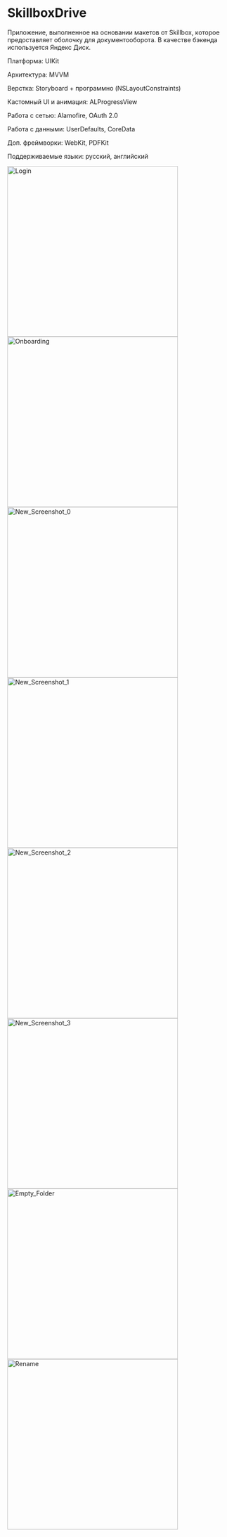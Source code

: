 # SkillboxDrive

Приложение, выполненное на основании макетов от Skillbox, которое предоставляет оболочку для документооборота. В качестве бэкенда используется Яндекс Диск.

Платформа: UIKit

Архитектура: MVVM

Верстка: Storyboard + программно (NSLayoutConstraints)

Кастомный UI и анимация: ALProgressView

Работа с сетью: Alamofire, OAuth 2.0

Работа с данными: UserDefaults, CoreData

Доп. фреймворки: WebKit, PDFKit

Поддерживаемые языки: русский, английский

<img width="388" alt="Login" src="https://github.com/ruslan-shigapov/SkillboxDrive/assets/104629658/5c660448-5fcd-4ed8-843b-1c0d0b974a9e">

<img width="388" alt="Onboarding" src="https://github.com/ruslan-shigapov/SkillboxDrive/assets/104629658/02bafb52-fd96-4e5c-93dc-7bcec4e7c1fe">

<img width="388" alt="New_Screenshot_0" src="https://github.com/ruslan-shigapov/SkillboxDrive/assets/104629658/ddf3b38e-514a-40dc-9fb0-c411465da300">

<img width="388" alt="New_Screenshot_1" src="https://github.com/ruslan-shigapov/SkillboxDrive/assets/104629658/196c04cd-23dc-4cda-86e6-7fcc879d241e">

<img width="388" alt="New_Screenshot_2" src="https://github.com/ruslan-shigapov/SkillboxDrive/assets/104629658/c360d275-fa62-41b5-ad00-ec6c368edf29">

<img width="388" alt="New_Screenshot_3" src="https://github.com/ruslan-shigapov/SkillboxDrive/assets/104629658/e90ace53-db63-4fb2-ac4c-63aee668c815">

<img width="388" alt="Empty_Folder" src="https://github.com/ruslan-shigapov/SkillboxDrive/assets/104629658/30025613-a83a-4715-a074-0f29a68878e1">

<img width="388" alt="Rename" src="https://github.com/ruslan-shigapov/SkillboxDrive/assets/104629658/0736b493-2622-4fcb-9a33-83ef615f8510">
